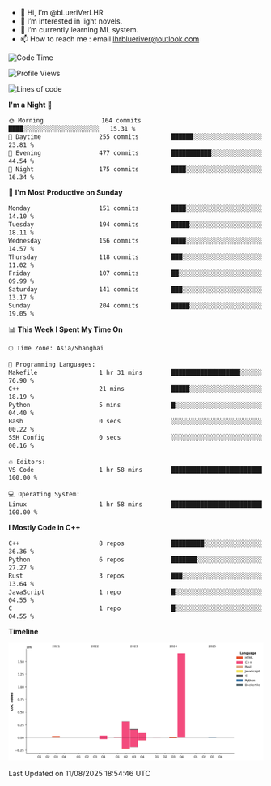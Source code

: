 - 👋 Hi, I’m @bLueriVerLHR
- 👀 I’m interested in light novels.
- 🌱 I’m currently learning ML system.
- 📫 How to reach me : email lhrblueriver@outlook.com

<!--START_SECTION:waka-->
![Code Time](http://img.shields.io/badge/Code%20Time-403%20hrs%2021%20mins-blue)

![Profile Views](http://img.shields.io/badge/Profile%20Views-0-blue)

![Lines of code](https://img.shields.io/badge/From%20Hello%20World%20I%27ve%20Written-2.3%20million%20lines%20of%20code-blue)

**I'm a Night 🦉** 

```text
🌞 Morning                164 commits         ████░░░░░░░░░░░░░░░░░░░░░   15.31 % 
🌆 Daytime                255 commits         ██████░░░░░░░░░░░░░░░░░░░   23.81 % 
🌃 Evening                477 commits         ███████████░░░░░░░░░░░░░░   44.54 % 
🌙 Night                  175 commits         ████░░░░░░░░░░░░░░░░░░░░░   16.34 % 
```
📅 **I'm Most Productive on Sunday** 

```text
Monday                   151 commits         ████░░░░░░░░░░░░░░░░░░░░░   14.10 % 
Tuesday                  194 commits         █████░░░░░░░░░░░░░░░░░░░░   18.11 % 
Wednesday                156 commits         ████░░░░░░░░░░░░░░░░░░░░░   14.57 % 
Thursday                 118 commits         ███░░░░░░░░░░░░░░░░░░░░░░   11.02 % 
Friday                   107 commits         ██░░░░░░░░░░░░░░░░░░░░░░░   09.99 % 
Saturday                 141 commits         ███░░░░░░░░░░░░░░░░░░░░░░   13.17 % 
Sunday                   204 commits         █████░░░░░░░░░░░░░░░░░░░░   19.05 % 
```


📊 **This Week I Spent My Time On** 

```text
🕑︎ Time Zone: Asia/Shanghai

💬 Programming Languages: 
Makefile                 1 hr 31 mins        ███████████████████░░░░░░   76.90 % 
C++                      21 mins             █████░░░░░░░░░░░░░░░░░░░░   18.19 % 
Python                   5 mins              █░░░░░░░░░░░░░░░░░░░░░░░░   04.40 % 
Bash                     0 secs              ░░░░░░░░░░░░░░░░░░░░░░░░░   00.22 % 
SSH Config               0 secs              ░░░░░░░░░░░░░░░░░░░░░░░░░   00.16 % 

🔥 Editors: 
VS Code                  1 hr 58 mins        █████████████████████████   100.00 % 

💻 Operating System: 
Linux                    1 hr 58 mins        █████████████████████████   100.00 % 
```

**I Mostly Code in C++** 

```text
C++                      8 repos             █████████░░░░░░░░░░░░░░░░   36.36 % 
Python                   6 repos             ███████░░░░░░░░░░░░░░░░░░   27.27 % 
Rust                     3 repos             ███░░░░░░░░░░░░░░░░░░░░░░   13.64 % 
JavaScript               1 repo              █░░░░░░░░░░░░░░░░░░░░░░░░   04.55 % 
C                        1 repo              █░░░░░░░░░░░░░░░░░░░░░░░░   04.55 % 
```



**Timeline**

![Lines of Code chart](https://raw.githubusercontent.com/bLueriVerLHR/bLueriVerLHR/main/assets/bar_graph.png)


 Last Updated on 11/08/2025 18:54:46 UTC
<!--END_SECTION:waka-->
